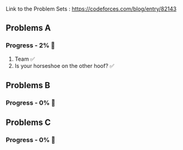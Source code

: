 Link to the Problem Sets : https://codeforces.com/blog/entry/82143
## Problems A
### Progress - 2% 🚧
1. Team ✅
2. Is your horseshoe on the other hoof? ✅

## Problems B
### Progress - 0% 🚧

## Problems C
### Progress - 0% 🚧